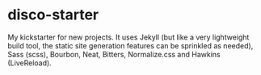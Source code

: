 # disco-starter

My kickstarter for new projects. It uses Jekyll (but like a very lightweight build tool, the static site generation features can be sprinkled as needed), Sass (scss), Bourbon, Neat, Bitters, Normalize.css and Hawkins (LiveReload). 

